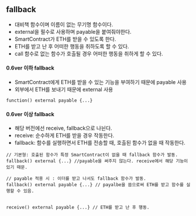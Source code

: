 ## fallback
- 대비책 함수이며 이름이 없는 무기명 함수이다.
- external을 필수로 사용하며 payable을 붙여줘야한다.
- SmartContract가 ETH를 받을 수 있도록 한다.
- ETH를 받고 난 후 어떠한 행동을 취하도록 할 수 있다.
- call 함수로 없는 함수가 호출될 경우 어떠한 행동을 취하게 할 수 있다.


#### 0.6ver 이하 fallback
 - SmartContract에게 ETH를 받을 수 있는 기능을 부여하기 때문에 payable 사용
 - 외부에서 ETH를 보내기 때문에 external 사용
```solidity
function() external payable {...}
```



#### 0.6ver 이상 fallback
- 해당 버전에선 receive, fallback으로 나뉜다.
- receive: 순수하게 ETH를 받을 경우 작동한다.
- fallback: 함수를 실행하면서 ETH를 전송할 때, 호출된 함수가 없을 때 작동한다.
```solidity
// 기본형: 호출된 함수가 특정 SmartContract이 없을 때 fallback 함수가 발동.
fallback() external {...} //payable을 써주지 않는다. receive에서 해당 기능이 있기 때문.

// payable 적용 시 : 이더를 받고 나서도 fallback 함수가 발동.
fallback() external payable {...} // payalbe을 씀으로써 ETH를 받고 함수를 실행할 수 있음.


receive() external payable {...} // ETH를 받고 난 후 행동.
```

```solidity

```
